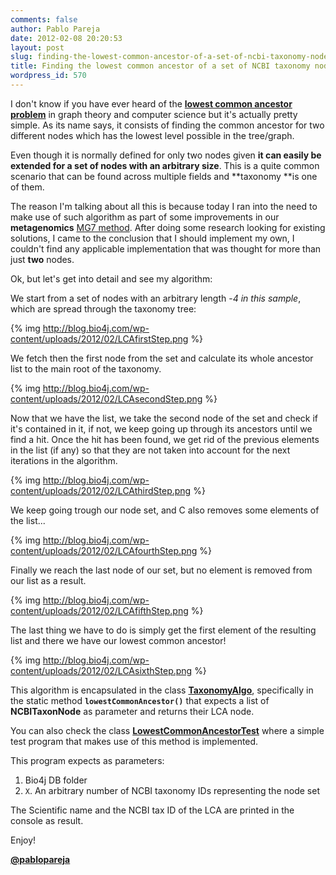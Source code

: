 ```yaml
---
comments: false
author: Pablo Pareja
date: 2012-02-08 20:20:53
layout: post
slug: finding-the-lowest-common-ancestor-of-a-set-of-ncbi-taxonomy-nodes-with-bio4j
title: Finding the lowest common ancestor of a set of NCBI taxonomy nodes with Bio4j
wordpress_id: 570
---
```


I don't know if you have ever heard of the [**lowest common ancestor problem**](http://en.wikipedia.org/wiki/Lowest_common_ancestor) in graph theory and computer science but it's actually pretty simple. As its name says, it consists of finding the common ancestor for two different nodes which has the lowest level possible in the tree/graph.

Even though it is normally defined for only two nodes given **it can easily be extended for a set of nodes with an arbitrary size**. This is a quite common scenario that can be found across multiple fields and **taxonomy **is one of them.

The reason I'm talking about all this is because today I ran into the need to make use of such algorithm as part of some improvements in our **metagenomics** [MG7 method](http://www.era7bioinformatics.com/en/metagenomics_mg7.html). After doing some research looking for existing solutions, I came to the conclusion that I should implement my own, I couldn't find any applicable implementation that was thought for more than just **two** nodes.

Ok, but let's get into detail and see my algorithm:

We start from a set of nodes with an arbitrary length -_4 in this sample_, which are spread through the taxonomy tree:

{% img http://blog.bio4j.com/wp-content/uploads/2012/02/LCAfirstStep.png %}

We fetch then the first node from the set and calculate its whole ancestor list to the main root of the taxonomy.

{% img http://blog.bio4j.com/wp-content/uploads/2012/02/LCAsecondStep.png %}

Now that we have the list, we take the second node of the set and check if it's contained in it, if not, we keep going up through its ancestors until we find a hit. Once the hit has been found, we get rid of the previous elements in the list (if any) so that they are not taken into account for the next iterations in the algorithm.

{% img http://blog.bio4j.com/wp-content/uploads/2012/02/LCAthirdStep.png %}

We keep going trough our node set, and C also removes some elements of the list...

{% img http://blog.bio4j.com/wp-content/uploads/2012/02/LCAfourthStep.png %}

Finally we reach the last node of our set, but no element is removed from our list as a result.

{% img http://blog.bio4j.com/wp-content/uploads/2012/02/LCAfifthStep.png %}

The last thing we have to do is simply get the first element of the resulting list and there we have our lowest common ancestor!

{% img http://blog.bio4j.com/wp-content/uploads/2012/02/LCAsixthStep.png %}

This algorithm is encapsulated in the class [**TaxonomyAlgo**](https://github.com/bio4j/Bio4jTools/blob/develop/src/com/era7/bioinfo/bio4j/tools/algo/TaxonomyAlgo.java), specifically in the static method **`lowestCommonAncestor()`** that expects a list of **NCBITaxonNode** as parameter and returns their LCA node.

You can also check the class [**LowestCommonAncestorTest**](https://github.com/bio4j/Bio4jTools/blob/develop/src/com/era7/bioinfo/bio4j/tools/taxonomy/LowestCommonAncestorTest.java) where a simple test program that makes use of this method is implemented. 

This program expects as parameters:

1. Bio4j DB folder
2. `X`. An arbitrary number of NCBI taxonomy IDs representing the node set

The Scientific name and the NCBI tax ID of the LCA are printed in the console as result.

Enjoy!

[**@pablopareja**](http://twitter.com/pablopareja)

